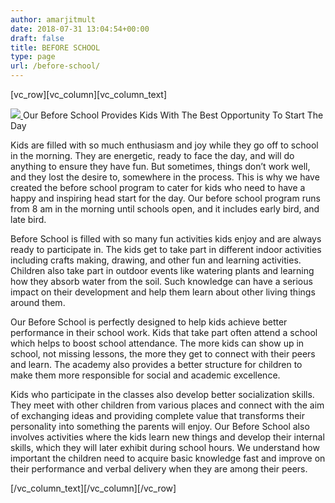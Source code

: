 ```yaml
---
author: amarjitmult
date: 2018-07-31 13:04:54+00:00
draft: false
title: BEFORE SCHOOL
type: page
url: /before-school/
---
```


[vc_row][vc_column][vc_column_text]


[![](http://brilliantchildren.net/wp-content/uploads/2018/08/391A8650-300x200.jpg)
](http://brilliantchildren.net/wp-content/uploads/2018/08/391A8650.jpg)Our Before School Provides Kids With The Best Opportunity To Start The Day




Kids are filled with so much enthusiasm and joy while they go off to school in the morning. They are energetic, ready to face the day, and will do anything to ensure they have fun. But sometimes, things don’t work well, and they lost the desire to, somewhere in the process. This is why we have created the before school program to cater for kids who need to have a happy and inspiring head start for the day. Our before school program runs from 8 am in the morning until schools open, and it includes early bird, and late bird.




Before School is filled with so many fun activities kids enjoy and are always ready to participate in. The kids get to take part in different indoor activities including crafts making, drawing, and other fun and learning activities. Children also take part in outdoor events like watering plants and learning how they absorb water from the soil. Such knowledge can have a serious impact on their development and help them learn about other living things around them.




Our Before School is perfectly designed to help kids achieve better performance in their school work. Kids that take part often attend a school which helps to boost school attendance. The more kids can show up in school, not missing lessons, the more they get to connect with their peers and learn. The academy also provides a better structure for children to make them more responsible for social and academic excellence.




Kids who participate in the classes also develop better socialization skills. They meet with other children from various places and connect with the aim of exchanging ideas and providing complete value that transforms their personality into something the parents will enjoy. Our Before School also involves activities where the kids learn new things and develop their internal skills, which they will later exhibit during school hours. We understand how important the children need to acquire basic knowledge fast and improve on their performance and verbal delivery when they are among their peers.


[/vc_column_text][/vc_column][/vc_row]
